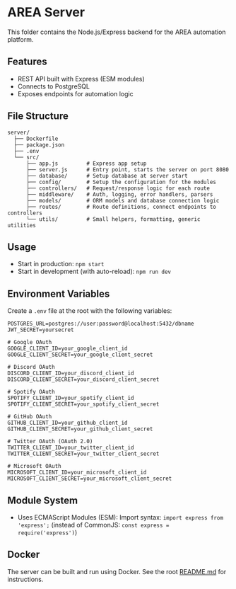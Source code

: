 # AREA Server

This folder contains the Node.js/Express backend for the AREA automation platform.

## Features

- REST API built with Express (ESM modules)
- Connects to PostgreSQL
- Exposes endpoints for automation logic

## File Structure

```
server/
  ├── Dockerfile
  ├── package.json
  ├── .env
  └── src/
      ├── app.js         # Express app setup
      ├── server.js      # Entry point, starts the server on port 8080
      ├── database/      # Setup database at server start
      ├── config/        # Setup the configuration for the modules
      ├── controllers/   # Request/response logic for each route
      ├── middleware/    # Auth, logging, error handlers, parsers
      ├── models/        # ORM models and database connection logic
      ├── routes/        # Route definitions, connect endpoints to controllers
      └── utils/         # Small helpers, formatting, generic utilities
```

## Usage

- Start in production:
  `npm start`
- Start in development (with auto-reload):
  `npm run dev`

## Environment Variables

Create a `.env` file at the root with the following variables:

```
POSTGRES_URL=postgres://user:password@localhost:5432/dbname
JWT_SECRET=yoursecret

# Google OAuth
GOOGLE_CLIENT_ID=your_google_client_id
GOOGLE_CLIENT_SECRET=your_google_client_secret

# Discord OAuth
DISCORD_CLIENT_ID=your_discord_client_id
DISCORD_CLIENT_SECRET=your_discord_client_secret

# Spotify OAuth
SPOTIFY_CLIENT_ID=your_spotify_client_id
SPOTIFY_CLIENT_SECRET=your_spotify_client_secret

# GitHub OAuth
GITHUB_CLIENT_ID=your_github_client_id
GITHUB_CLIENT_SECRET=your_github_client_secret

# Twitter OAuth (OAuth 2.0)
TWITTER_CLIENT_ID=your_twitter_client_id
TWITTER_CLIENT_SECRET=your_twitter_client_secret

# Microsoft OAuth
MICROSOFT_CLIENT_ID=your_microsoft_client_id
MICROSOFT_CLIENT_SECRET=your_microsoft_client_secret
```

## Module System

- Uses ECMAScript Modules (ESM):
  Import syntax: `import express from 'express';`
  (instead of CommonJS: `const express = require('express')`)

## Docker

The server can be built and run using Docker.
See the root [README.md](../README.md) for instructions.
